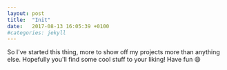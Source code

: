 ```yaml
---
layout: post
title:  "Init"
date:   2017-08-13 16:05:39 +0100
#categories: jekyll
---
```


So I've started this thing, more to show off my projects more than anything else.
Hopefully you'll find some cool stuff to your liking! Have fun :smile:
